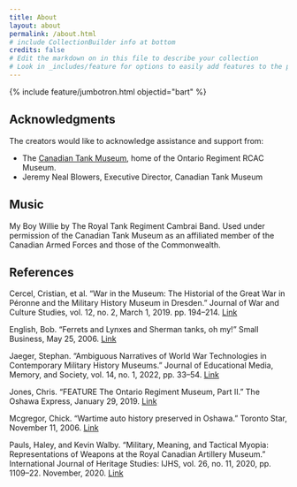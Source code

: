 ```yaml
---
title: About
layout: about
permalink: /about.html
# include CollectionBuilder info at bottom
credits: false
# Edit the markdown on in this file to describe your collection
# Look in _includes/feature for options to easily add features to the page
---
```


{% include feature/jumbotron.html objectid="bart" %}

## Acknowledgments

The creators would like to acknowledge assistance and support from:

- The [Canadian Tank Museum](https://ontrmuseum.ca/tankmuseum/), home of the Ontario Regiment RCAC Museum.
- Jeremy Neal Blowers, Executive Director, Canadian Tank Museum

## Music

My Boy Willie by The Royal Tank Regiment Cambrai Band. Used under permission of the Canadian Tank Museum as an affiliated member of the Canadian Armed Forces and those of the Commonwealth.

## References

Cercel, Cristian, et al. “War in the Museum: The Historial of the Great War in Péronne and the Military History Museum in Dresden.” Journal of War and Culture Studies, vol. 12, no. 2, March 1, 2019. pp. 194–214. [Link](https://doi.org/10.1080/17526272.2019.1580846.)

English, Bob. “Ferrets and Lynxes and Sherman tanks, oh my!” Small Business, May 25, 2006. [Link](https://web.archive.org/web/20070930060609/https://www.theglobeandmail.com/servlet/story/RTGAM.20060525.wwh-enthusiast0525/BNStory/specialSmallBusiness/)

Jaeger, Stephan. “Ambiguous Narratives of World War Technologies in Contemporary Military History Museums.” Journal of Educational Media, Memory, and Society, vol. 14, no. 1, 2022, pp. 33–54. [Link](https://doi.org/10.3167/jemms.2022.140103.)

Jones, Chris. “FEATURE The Ontario Regiment Museum, Part II.” The Oshawa Express, January 29, 2019. [Link](https://oshawaexpress.ca/feature-the-ontario-regiment-museum-2/)

Mcgregor, Chick. “Wartime auto history preserved in Oshawa.” Toronto Star, November 11, 2006. [Link](https://web.archive.org/web/20070927235044/http:/www.ontrmuseum.ca/PDF/Wartime%20auto%20history%20preserved%20in%20Oshawa%20(Toronto%20Star),%2011%20Nov%2006.pdf)

Pauls, Haley, and Kevin Walby. “Military, Meaning, and Tactical Myopia: Representations of Weapons at the Royal Canadian Artillery Museum.” International Journal of Heritage Studies: IJHS, vol. 26, no. 11, 2020, pp. 1109–22. November, 2020. [Link](https://doi.org/10.1080/13527258.2020.1752774.)



